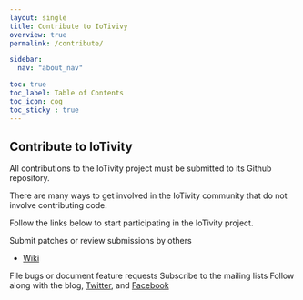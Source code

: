 ```yaml
---
layout: single
title: Contribute to IoTivivy
overview: true
permalink: /contribute/

sidebar:
  nav: "about_nav"

toc: true
toc_label: Table of Contents
toc_icon: cog
toc_sticky : true
---
```


## Contribute to IoTivity

All contributions to the IoTivity project must be submitted to its Github repository.

There are many ways to get involved in the IoTivity community that do not involve contributing code.

Follow the links below to start participating in the IoTivity project.

Submit patches or review submissions by others

* [Wiki](https://github.com/iotivity/iotivity-lite/wiki)

File bugs or document feature requests
Subscribe to the mailing lists
Follow along with the blog, [Twitter](https://twitter.com/IoTivity), and [Facebook](https://www.facebook.com/iotivity)